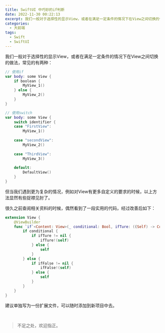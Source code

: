```yaml
---
title: SwiftUI 中巧妙的if判断
date: 2022-11-30 00:22:13
excerpt: 我们一般对于选择性的显示View，或者在满足一定条件的情况下在View之间切换的做法，常见的有两种...
categories:
  - 大前端
tags: 
  - Swift
  - SwiftUI
---
```


我们一般对于选择性的显示View，或者在满足一定条件的情况下在View之间切换的做法，常见的有两种：

```swift
// 使用if
var body: some View {
	if boolean {
		MyView_1()
	} else {
    	MyView_2()
	}
}
```
```swift
// 使用switch
var body: some View {
    switch identifier {
    case "FirstView": 
        MyView_1()
        
    case "secondView": 
        MyView_2()
        
    case "ThirdView": 
        MyView_3()
        
    default:
        DefaultView()
    }
}
```

但当我们遇到更为复杂的情况，例如对View有更多自定义的要求的时候，以上方法显然有些捉襟见肘了。

很久之前查阅相关资料的时候，偶然看到了一段实用的代码，经过改善后如下：

```swift
extension View {
    @ViewBuilder
    func `if`<Content: View>(_ conditional: Bool, ifTure: ((Self) -> Content)?, ifFalse: ((Self) -> Content)?) -> some View {
        if conditional {
            if ifTure != nil {
                ifTure!(self)
            } else {
                self
            }
        } else {
            if ifFalse != nil {
                ifFalse!(self)
            } else {
                self
            }
        }
    }
}
```

建议单独写为一份扩展文件，可以随时添加到新项目中去。

<br/>

> 不足之处，欢迎指正。

